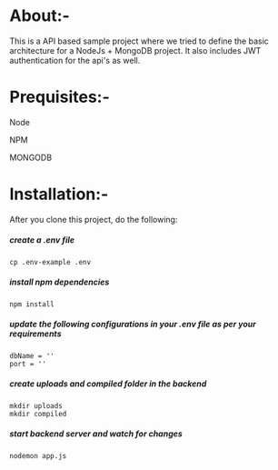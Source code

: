 # About:-
This is a API based sample project where we tried to define the basic architecture for a NodeJs + MongoDB project. It also includes JWT authentication for the api's as well.

# Prequisites:-
Node

NPM

MONGODB

# Installation:-
After you clone this project, do the following:

##### create a .env file
```cp .env-example .env```

##### install npm dependencies
```npm install```

##### update the following configurations in your .env file as per your requirements
```
dbName = ''
port = ''
```

##### create uploads and compiled folder in the backend
```
mkdir uploads
mkdir compiled
```

##### start backend server and watch for changes
```nodemon app.js```